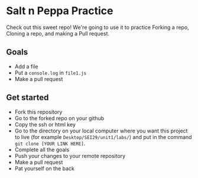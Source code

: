 # Salt n Peppa Practice

Check out this sweet repo! We're going to use it to practice Forking a repo, Cloning a repo, and making a Pull request.

## Goals

* Add a file
* Put a `console.log` in `file1.js`
* Make a pull request

## Get started

* Fork this repository
* Go to the forked repo on your github
* Copy the ssh or html key
* Go to the directory on your local computer where you want this project to live (for example `Desktop/SEI29/unit1/labs/`) and put in the command `git clone [YOUR LINK HERE]`.
* Complete all the goals
* Push your changes to your remote repository
* Make a pull request
* Pat yourself on the back